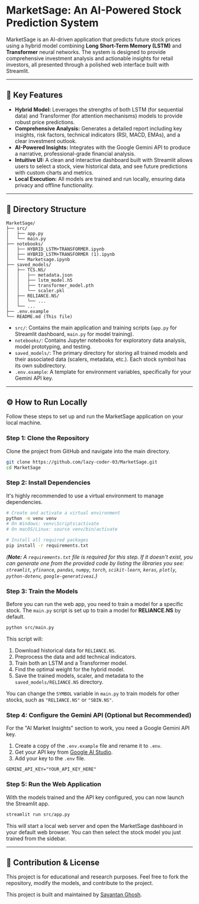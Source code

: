 # MarketSage: An AI-Powered Stock Prediction System

MarketSage is an AI-driven application that predicts future stock prices using a hybrid model combining **Long Short-Term Memory (LSTM)** and **Transformer** neural networks. The system is designed to provide comprehensive investment analysis and actionable insights for retail investors, all presented through a polished web interface built with Streamlit.

-----

## 🚀 Key Features

  * **Hybrid Model:** Leverages the strengths of both LSTM (for sequential data) and Transformer (for attention mechanisms) models to provide robust price predictions.
  * **Comprehensive Analysis:** Generates a detailed report including key insights, risk factors, technical indicators (RSI, MACD, EMAs), and a clear investment outlook.
  * **AI-Powered Insights:** Integrates with the Google Gemini API to produce a narrative, professional-grade financial analysis.
  * **Intuitive UI:** A clean and interactive dashboard built with Streamlit allows users to select a stock, view historical data, and see future predictions with custom charts and metrics.
  * **Local Execution:** All models are trained and run locally, ensuring data privacy and offline functionality.

-----

## 📁 Directory Structure

```
MarketSage/
├── src/
│   ├── app.py
│   └── main.py
├── notebooks/
│   ├── HYBRID_LSTM+TRANSFORMER.ipynb
│   ├── HYBRID_LSTM+TRANSFORMER (1).ipynb
│   └── Marketsage.ipynb
├── saved_models/
│   ├── TCS.NS/
│   │   ├── metadata.json
│   │   ├── lstm_model.h5
│   │   ├── transformer_model.pth
│   │   └── scaler.pkl
│   ├── RELIANCE.NS/
│   │   └── ...
│   └── ...
├── .env.example
└── README.md (This file)
```

  * `src/`: Contains the main application and training scripts (`app.py` for Streamlit dashboard, `main.py` for model training).
  * `notebooks/`: Contains Jupyter notebooks for exploratory data analysis, model prototyping, and testing.
  * `saved_models/`: The primary directory for storing all trained models and their associated data (scalers, metadata, etc.). Each stock symbol has its own subdirectory.
  * `.env.example`: A template for environment variables, specifically for your Gemini API key.

-----

## ⚙️ How to Run Locally

Follow these steps to set up and run the MarketSage application on your local machine.

### Step 1: Clone the Repository

Clone the project from GitHub and navigate into the main directory.

```bash
git clone https://github.com/lazy-coder-03/MarketSage.git
cd MarketSage
```

### Step 2: Install Dependencies

It's highly recommended to use a virtual environment to manage dependencies.

```bash
# Create and activate a virtual environment
python -m venv venv
# On Windows: venv\Scripts\activate
# On macOS/Linux: source venv/bin/activate

# Install all required packages
pip install -r requirements.txt
```

*(**Note:** A `requirements.txt` file is required for this step. If it doesn't exist, you can generate one from the provided code by listing the libraries you see: `streamlit`, `yfinance`, `pandas`, `numpy`, `torch`, `scikit-learn`, `keras`, `plotly`, `python-dotenv`, `google-generativeai`.)*

### Step 3: Train the Models

Before you can run the web app, you need to train a model for a specific stock. The `main.py` script is set up to train a model for **RELIANCE.NS** by default.

```bash
python src/main.py
```

This script will:

1.  Download historical data for `RELIANCE.NS`.
2.  Preprocess the data and add technical indicators.
3.  Train both an LSTM and a Transformer model.
4.  Find the optimal weight for the hybrid model.
5.  Save the trained models, scaler, and metadata to the `saved_models/RELIANCE.NS` directory.

You can change the `SYMBOL` variable in `main.py` to train models for other stocks, such as `"RELIANCE.NS"` or `"SBIN.NS"`.

### Step 4: Configure the Gemini API (Optional but Recommended)

For the "AI Market Insights" section to work, you need a Google Gemini API key.

1.  Create a copy of the `.env.example` file and rename it to `.env`.
2.  Get your API key from [Google AI Studio](https://aistudio.google.com/app/apikey).
3.  Add your key to the `.env` file.

<!-- end list -->

```
GEMINI_API_KEY="YOUR_API_KEY_HERE"
```

### Step 5: Run the Web Application

With the models trained and the API key configured, you can now launch the Streamlit app.

```bash
streamlit run src/app.py
```

This will start a local web server and open the MarketSage dashboard in your default web browser. You can then select the stock model you just trained from the sidebar.

-----

## 🤝 Contribution & License

This project is for educational and research purposes. Feel free to fork the repository, modify the models, and contribute to the project.

This project is built and maintained by [Sayantan Ghosh](https://github.com/lazy-coder-03).